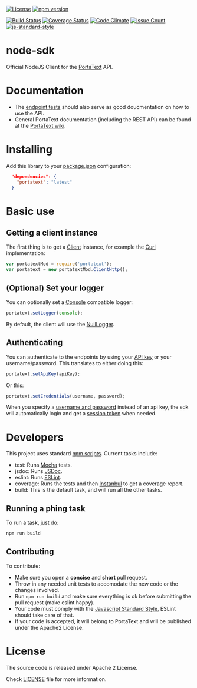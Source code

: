 [![License](http://img.shields.io/badge/license-APACHE2-blue.svg)](http://img.shields.io/badge/license-APACHE2-blue.svg)
[![npm version](https://badge.fury.io/js/portatext.svg)](https://badge.fury.io/js/portatext)

[![Build Status](https://travis-ci.org/PortaText/node-sdk.svg)](https://travis-ci.org/PortaText/node-sdk)
[![Coverage Status](https://coveralls.io/repos/PortaText/node-sdk/badge.svg?branch=master&service=github)](https://coveralls.io/github/PortaText/node-sdk?branch=master)
[![Code Climate](https://codeclimate.com/github/PortaText/node-sdk/badges/gpa.svg)](https://codeclimate.com/github/PortaText/node-sdk)
[![Issue Count](https://codeclimate.com/github/PortaText/node-sdk/badges/issue_count.svg)](https://codeclimate.com/github/PortaText/node-sdk)
[![js-standard-style](https://img.shields.io/badge/code%20style-standard-brightgreen.svg?style=flat)](https://github.com/feross/standard)

# node-sdk
Official NodeJS Client for the [PortaText](https://www.portatext.com/) API.

# Documentation

* The [endpoint tests](https://github.com/PortaText/node-sdk/tree/master/test/endpoints) should also serve as good doucmentation on how to use the API.
* General PortaText documentation (including the REST API) can be found at the [PortaText wiki](https://github.com/PortaText/docs/wiki).

# Installing
Add this library to your [package.json](https://docs.npmjs.com/getting-started/using-a-package.json) configuration:
```json
  "dependencies": {
    "portatext": "latest"
  }
```

# Basic use

## Getting a client instance
The first thing is to get a [Client](https://github.com/PortaText/node-sdk/blob/master/src/client/client.js) instance, for example
the [Curl](https://github.com/PortaText/node-sdk/blob/master/src/client/client_http.js) implementation:

```js
var portatextMod = require('portatext');
var portatext = new portatextMod.ClientHttp();
```

## (Optional) Set your logger
You can optionally set a [Console](https://nodejs.org/api/console.html) compatible logger:
```js
portatext.setLogger(console);
```

By default, the client will use the [NullLogger](https://github.com/PortaText/node-sdk/blob/master/src/null_logger.js).

## Authenticating
You can authenticate to the endpoints by using your [API key](https://github.com/PortaText/docs/wiki/REST-API#auth_api) or your username/password. This translates to
either doing this:

```js
portatext.setApiKey(apiKey);
```

Or this:

```js
portatext.setCredentials(username, password);
```

When you specify a [username and password](https://github.com/PortaText/docs/wiki/REST-API#auth_basic) instead of an api key, the sdk will
automatically login and get a [session token](https://github.com/PortaText/docs/wiki/REST-API#auth_session) when needed.


# Developers
This project uses standard [npm scripts](https://docs.npmjs.com/cli/run-script). Current tasks include:
 * test: Runs [Mocha](https://mochajs.org/) tests.
 * jsdoc: Runs [JSDoc](http://usejsdoc.org/).
 * eslint: Runs [ESLint](http://eslint.org/).
 * coverage: Runs the tests and then [Instanbul](https://gotwarlost.github.io/istanbul/) to get a coverage report.
 * build: This is the default task, and will run all the other tasks.

## Running a phing task
To run a task, just do:

```sh
npm run build
```

## Contributing
To contribute:
 * Make sure you open a **concise** and **short** pull request.
 * Throw in any needed unit tests to accomodate the new code or the
 changes involved.
 * Run `npm run build` and make sure everything is ok before submitting the pull
 request (make eslint happy).
 * Your code must comply with the [Javascript Standard Style](https://github.com/feross/standard),
 ESLint should take care of that.
 * If your code is accepted, it will belong to PortaText and will be published
 under the Apache2 License.

# License
The source code is released under Apache 2 License.

Check [LICENSE](https://github.com/PortaText/node-sdk/blob/master/LICENSE) file for more information.

